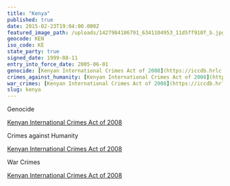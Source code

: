 ```yaml
---
title: "Kenya"
published: true
date: 2015-02-23T19:04:00.000Z
featured_image_path: /uploads/1427984186791_6341104953_11d5ff910f_b.jpg
geocode: KEN
iso_code: KE
state_party: true
signed_date: 1999-08-11
entry_into_force_date: 2005-06-01
genocide: [Kenyan International Crimes Act of 2008](https://iccdb.hrlc.net/data/doc/309/keyword/46/)
crimes_against_humanity: [Kenyan International Crimes Act of 2008](https://iccdb.hrlc.net/data/doc/309/keyword/13/)
war_crimes: [Kenyan International Crimes Act of 2008](https://iccdb.hrlc.net/data/doc/309/keyword/145/)
slug: kenya
---
```

Genocide

[Kenyan International Crimes Act of 2008](https://iccdb.hrlc.net/data/doc/309/keyword/46/)

Crimes against Humanity

[Kenyan International Crimes Act of 2008](https://iccdb.hrlc.net/data/doc/309/keyword/13/)

War Crimes

[Kenyan International Crimes Act of 2008](https://iccdb.hrlc.net/data/doc/309/keyword/145/)

